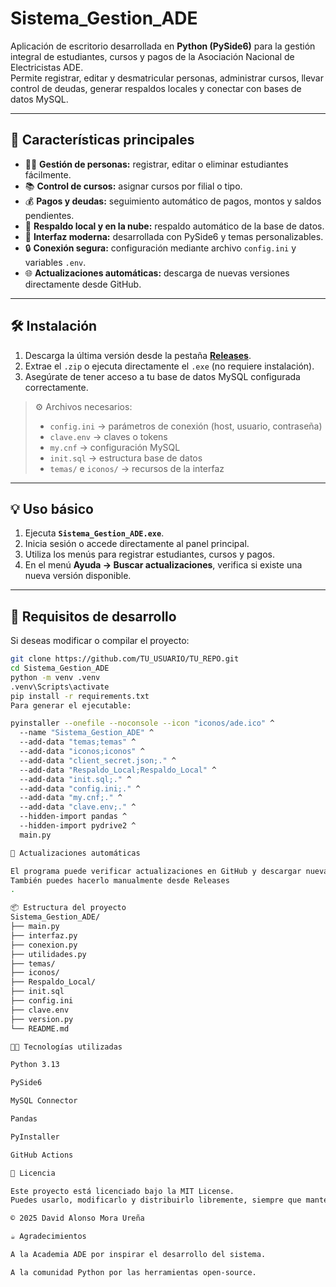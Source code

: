 # Sistema_Gestion_ADE
Aplicación de escritorio desarrollada en **Python (PySide6)** para la gestión integral de estudiantes, cursos y pagos de la Asociación Nacional de Electricistas ADE.  
Permite registrar, editar y desmatricular personas, administrar cursos, llevar control de deudas, generar respaldos locales y conectar con bases de datos MySQL.

---

## 🚀 Características principales

- 🧍‍♂️ **Gestión de personas:** registrar, editar o eliminar estudiantes fácilmente.  
- 📚 **Control de cursos:** asignar cursos por filial o tipo.  
- 💰 **Pagos y deudas:** seguimiento automático de pagos, montos y saldos pendientes.  
- 🧾 **Respaldo local y en la nube:** respaldo automático de la base de datos.  
- 🎨 **Interfaz moderna:** desarrollada con PySide6 y temas personalizables.  
- 🔒 **Conexión segura:** configuración mediante archivo `config.ini` y variables `.env`.  
- 🌐 **Actualizaciones automáticas:** descarga de nuevas versiones directamente desde GitHub.

---

## 🛠️ Instalación

1. Descarga la última versión desde la pestaña **[Releases](https://github.com/davi-crow/Sistema_Gestion_ADE/releases)**.  
2. Extrae el `.zip` o ejecuta directamente el `.exe` (no requiere instalación).  
3. Asegúrate de tener acceso a tu base de datos MySQL configurada correctamente.  

> ⚙️ Archivos necesarios:
> - `config.ini` → parámetros de conexión (host, usuario, contraseña)
> - `clave.env` → claves o tokens
> - `my.cnf` → configuración MySQL
> - `init.sql` → estructura base de datos
> - `temas/` e `iconos/` → recursos de la interfaz

---

## 💡 Uso básico

1. Ejecuta **`Sistema_Gestion_ADE.exe`**.  
2. Inicia sesión o accede directamente al panel principal.  
3. Utiliza los menús para registrar estudiantes, cursos y pagos.  
4. En el menú **Ayuda → Buscar actualizaciones**, verifica si existe una nueva versión disponible.

---

## 🧰 Requisitos de desarrollo

Si deseas modificar o compilar el proyecto:

```bash
git clone https://github.com/TU_USUARIO/TU_REPO.git
cd Sistema_Gestion_ADE
python -m venv .venv
.venv\Scripts\activate
pip install -r requirements.txt
Para generar el ejecutable:

pyinstaller --onefile --noconsole --icon "iconos/ade.ico" ^
  --name "Sistema_Gestion_ADE" ^
  --add-data "temas;temas" ^
  --add-data "iconos;iconos" ^
  --add-data "client_secret.json;." ^
  --add-data "Respaldo_Local;Respaldo_Local" ^
  --add-data "init.sql;." ^
  --add-data "config.ini;." ^
  --add-data "my.cnf;." ^
  --add-data "clave.env;." ^
  --hidden-import pandas ^
  --hidden-import pydrive2 ^
  main.py

🔄 Actualizaciones automáticas

El programa puede verificar actualizaciones en GitHub y descargar nuevas versiones.
También puedes hacerlo manualmente desde Releases
.

📦 Estructura del proyecto
Sistema_Gestion_ADE/
├── main.py
├── interfaz.py
├── conexion.py
├── utilidades.py
├── temas/
├── iconos/
├── Respaldo_Local/
├── init.sql
├── config.ini
├── clave.env
├── version.py
└── README.md

🧑‍💻 Tecnologías utilizadas

Python 3.13

PySide6

MySQL Connector

Pandas

PyInstaller

GitHub Actions

📄 Licencia

Este proyecto está licenciado bajo la MIT License.
Puedes usarlo, modificarlo y distribuirlo libremente, siempre que mantengas el aviso de copyright.

© 2025 David Alonso Mora Ureña

☕ Agradecimientos

A la Academia ADE por inspirar el desarrollo del sistema.

A la comunidad Python por las herramientas open-source.


